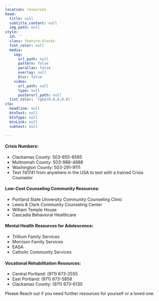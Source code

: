 ```yaml
---
location: resources
head:
  title: null
  subtitle_content: null
  img_path: null
style:
  id: ''
  class: feature-blocks
  font_color: null
  media:
    img:
      url_path: null
      pattern: false
      parallax: false
      overlay: null
      blur: false
    video:
      url_path: null
      type: null
      posterurl_path: null
  tint_color: 'rgba(0,0,0,0.0)'
cta:
  headline: null
  btnText: null
  btnType: null
  btnLink: null
  subtext: null

---
```

<div class="">
<h4>Crisis Numbers:</h4>
<ul>
<li>Clackamas County: 503-655-8585</li>
<li>Multnomah County: 503-988-4888</li>
<li>Washington County: 503-291-9111</li>
<li>Text 741741 from anywhere in the USA to text with a trained Crisis Counselor</li>
</ul>
<h4>Low-Cost Counseling Community Resources:</h4>
<ul>
<li>Portland State University Community Counseling Clinic</li>
<li>Lewis &amp; Clark Community Counseling Center</li>
<li>William Temple House</li>
<li>Cascadia Behavioral Healthcare</li>
</ul>
<h4>Mental Health Resources for Adolescence:</h4>
<ul>
<li>Trillium Family Services</li>
<li>Morrison Family Services</li>
<li>EASA</li>
<li>Catholic Community Services</li>
</ul>
<h4>Vocational Rehabilitation Resources:</h4>
<ul>
<li>Central Portland: (971) 673-2555</li>
<li>East Portland: (971) 673-5858</li>
<li>Clackamas County: (971) 673-6130</li>
</ul>
<div>
<p class="text-center">Please Reach out if you need further resources for yourself or a loved one.</p>
</div>
</div>
